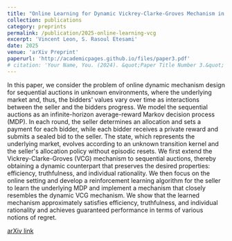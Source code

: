 ```yaml
---
title: "Online Learning for Dynamic Vickrey-Clarke-Groves Mechanism in Sequential Auctions under Unknown Environments"
collection: publications
category: preprints
permalink: /publication/2025-online-learning-vcg
excerpt: 'Vincent Leon, S. Rasoul Etesami'
date: 2025
venue: 'arXiv Preprint'
paperurl: 'http://academicpages.github.io/files/paper3.pdf'
# citation: 'Your Name, You. (2024). &quot;Paper Title Number 3.&quot; <i>GitHub Journal of Bugs</i>. 1(3).'
---
```


In this paper, we consider the problem of online dynamic mechanism design for sequential auctions in unknown environments, where the underlying market and, thus, the bidders' values vary over time as interactions between the seller and the bidders progress. We model the sequential auctions as an infinite-horizon average-reward Markov decision process (MDP). In each round, the seller determines an allocation and sets a payment for each bidder, while each bidder receives a private reward and submits a sealed bid to the seller. The state, which represents the underlying market, evolves according to an unknown transition kernel and the seller's allocation policy without episodic resets. We first extend the Vickrey-Clarke-Groves (VCG) mechanism to sequential auctions, thereby obtaining a dynamic counterpart that preserves the desired properties: efficiency, truthfulness, and individual rationality. We then focus on the online setting and develop a reinforcement learning algorithm for the seller to learn the underlying MDP and implement a mechanism that closely resembles the dynamic VCG mechanism. We show that the learned mechanism approximately satisfies efficiency, truthfulness, and individual rationality and achieves guaranteed performance in terms of various notions of regret.

[arXiv link](https://arxiv.org/abs/2506.19038)
